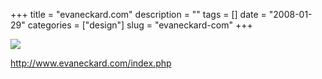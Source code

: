 +++
title = "evaneckard.com"
description = ""
tags = []
date = "2008-01-29"
categories = ["design"]
slug = "evaneckard-com"
+++


 

  <div id="screens-thumbs" class="clearfix">
    <div class="txt-center" id="design-submission"><a href="http://www.evaneckard.com/index.php"><img id='bluga-thumbnail-1033' class='bluga-thumbnail large' src='//konigi.com/media/bluga/
wt47f281d1a6172_0.jpg'/></a></div>  
  </div>   
<p><a href="http://www.evaneckard.com/index.php">http://www.evaneckard.com/index.php</a></p>




